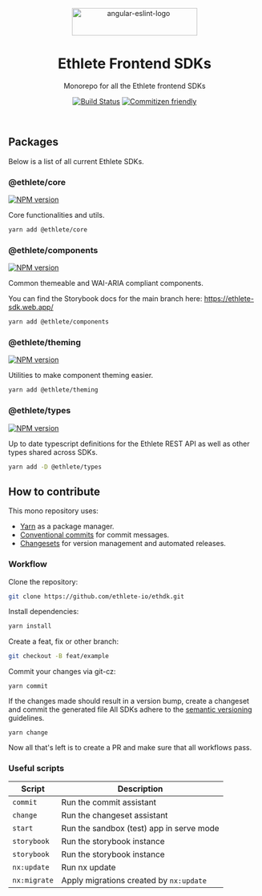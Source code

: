 <p align="center">
  <img alt="angular-eslint-logo" src="https://www.ethlete.io/assets/images/ethlete-logo.png" width="250" height="55" />
</p>

<h1 align="center">Ethlete Frontend SDKs</h1>

<p align="center">Monorepo for all the Ethlete frontend SDKs</p>

<p align="center">
    <a href="https://actions-badge.atrox.dev/ethlete-io/ethdk/goto?ref=main"><img alt="Build Status" src="https://img.shields.io/endpoint.svg?url=https%3A%2F%2Factions-badge.atrox.dev%2Fethlete-io%2Fethdk%2Fbadge%3Fref%3Dmain&style=flat-square" /></a>
    <a href="http://commitizen.github.io/cz-cli/"><img src="https://img.shields.io/badge/commitizen-friendly-brightgreen.svg?style=flat-square" alt="Commitizen friendly" /></a>
</p>

<br>

## Packages

Below is a list of all current Ethlete SDKs.

### @ethlete/core

[![NPM version](https://img.shields.io/npm/v/@ethlete/core?style=flat-square)](https://www.npmjs.com/package/@ethlete/core)

Core functionalities and utils.

```sh
yarn add @ethlete/core
```

### @ethlete/components

[![NPM version](https://img.shields.io/npm/v/@ethlete/components?style=flat-square)](https://www.npmjs.com/package/@ethlete/components)

Common themeable and WAI-ARIA compliant components.

You can find the Storybook docs for the main branch here: https://ethlete-sdk.web.app/

```sh
yarn add @ethlete/components
```

### @ethlete/theming

[![NPM version](https://img.shields.io/npm/v/@ethlete/theming?style=flat-square)](https://www.npmjs.com/package/@ethlete/theming)

Utilities to make component theming easier.

```sh
yarn add @ethlete/theming
```

### @ethlete/types

[![NPM version](https://img.shields.io/npm/v/@ethlete/types?style=flat-square)](https://www.npmjs.com/package/@ethlete/types)

Up to date typescript definitions for the Ethlete REST API as well as other types shared across SDKs.

```sh
yarn add -D @ethlete/types
```

## How to contribute

This mono repository uses:

- [Yarn](https://yarnpkg.com/) as a package manager.
- [Conventional commits](http://commitizen.github.io/cz-cli/) for commit messages.
- [Changesets](https://github.com/changesets/changesets) for version management and automated releases.

### Workflow

Clone the repository:

```sh
git clone https://github.com/ethlete-io/ethdk.git
```

Install dependencies:

```sh
yarn install
```

Create a feat, fix or other branch:

```sh
git checkout -B feat/example
```

Commit your changes via git-cz:

```
yarn commit
```

If the changes made should result in a version bump, create a changeset and commit the generated file
All SDKs adhere to the [semantic versioning](https://semver.org/) guidelines.

```
yarn change
```

Now all that's left is to create a PR and make sure that all workflows pass.

### Useful scripts

| Script       | Description                              |
| ------------ | ---------------------------------------- |
| `commit`     | Run the commit assistant                 |
| `change`     | Run the changeset assistant              |
| `start`      | Run the sandbox (test) app in serve mode |
| `storybook`  | Run the storybook instance               |
| `storybook`  | Run the storybook instance               |
| `nx:update`  | Run nx update                            |
| `nx:migrate` | Apply migrations created by `nx:update`  |

